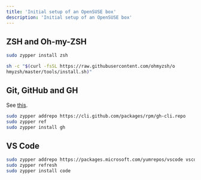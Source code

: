 ```yaml
---
title: 'Initial setup of an OpenSUSE box'
description: 'Initial setup of an OpenSUSE box'
---
```


## ZSH and Oh-my-ZSH

```sh
sudo zypper install zsh

sh -c "$(curl -fsSL https://raw.githubusercontent.com/ohmyzsh/o
hmyzsh/master/tools/install.sh)"


```

## Git, GitHub and GH

See [this](https://www.codemarks.dev/fedora_github/).

```bash
sudo zypper addrepo https://cli.github.com/packages/rpm/gh-cli.repo
sudo zypper ref
sudo zypper install gh
```

## VS Code

```bash
sudo zypper addrepo https://packages.microsoft.com/yumrepos/vscode vscode
sudo zypper refresh
sudo zypper install code
```
